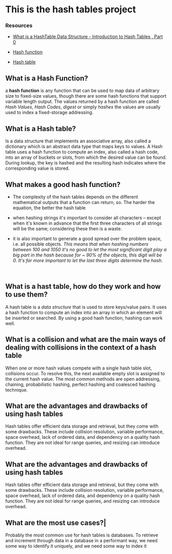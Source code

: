 # This is the hash tables project

### Resources
* [What is a HashTable Data Structure - Introduction to Hash Tables , Part 0](https://www.youtube.com/watch?v=MfhjkfocRR0&ab_channel=PaulProgramming)

* [Hash function](https://en.wikipedia.org/wiki/Hash_function)

* [Hash table](https://en.wikipedia.org/wiki/Hash_table)

## What is a Hash Function?<br />
a **hash function** is any function that can be used to map data of arbitrary size to fixed-size values, though there are some hash functions that support variable length output. The values returned by a hash function are called *Hash Values*, *Hash Codes*, *digest* or simply *hashes* the values are usually used to index a fixed-storage addressing.

## What is a Hash table?<br />
Is a data structure that implements an associative array, also called a dictionary which is an abstract data type that maps keys to values. A Hash table uses a hash function to compute an index, also called a hash code, into an array of buckets or slots, from which the desired value can be found. During lookup, the key is hashed and the resulting hash indicates where the corresponding value is stored.
<br/>

## What makes a good hash function?<br />
* The complexity of the hash tables depends on the different mathematical outputs that a function can return, so. The harder the equation, the better the hash table

* when hashing strings it's important to consider all characters – except when it's known in advance that the first three characters of all strings will be the same; considering these then is a waste.

* it is also important to generate a good spread over the problem space, i.e. all possible objects. *This means that when hashing numbers between 100 and 1050 it's no good to let the most significant digit play a big part in the hash because for ~ 90% of the objects, this digit will be 0. It's far more important to let the last three digits determine the hash.*
<br />

## What is a hast table, how do they work and how to use them?<br />
A hash table is a *data structure* that is used to store keys/value pairs. It uses a hash function to compute an index into an array in which an element will be inserted or searched. By using a good hash function, hashing can work well.<br/>


## What is a collision and what are the main ways of dealing with collisions in the context of a hash table<br />
When one or more hash values compete with a single hash table slot, collisions occur. To resolve this, the next available empty slot is assigned to the current hash value. The most common methods are open addressing, chaining, probabilistic hashing, perfect hashing and coalesced hashing technique.<br />

## What are the advantages and drawbacks of using hash tables<br />
Hash tables offer efficient data storage and retrieval, but they come with some drawbacks. These include collision resolution, variable performance, space overhead, lack of ordered data, and dependency on a quality hash function. They are not ideal for range queries, and resizing can introduce overhead.<br />

## What are the advantages and drawbacks of using hash tables 
Hash tables offer efficient data storage and retrieval, but they come with some drawbacks. These include collision resolution, variable performance, space overhead, lack of ordered data, and dependency on a quality hash function. They are not ideal for range queries, and resizing can introduce overhead.<br />

## What are the most use cases?|<br />
Probably the most common use for hash tables is databases. To retrieve and increment through data in a database in a performant way, we need some way to identify it uniquely, and we need some way to index it<br />

